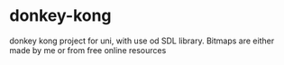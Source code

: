 # donkey-kong
donkey kong project for uni, with use od SDL library. Bitmaps are either made by me or from free online resources
